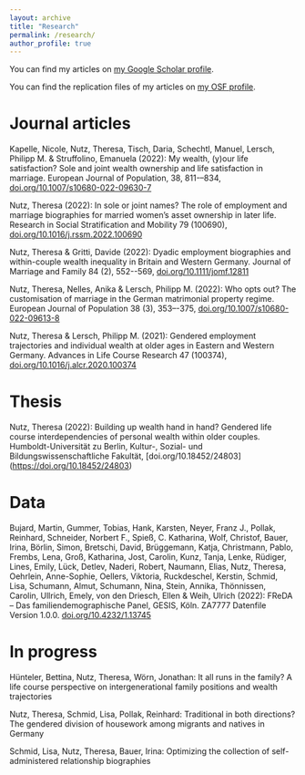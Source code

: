 ```yaml
---
layout: archive
title: "Research"
permalink: /research/
author_profile: true
---
```


You can find my articles on [my Google Scholar profile](https://scholar.google.de/citations?user=eSYb0E8AAAAJ).

You can find the replication files of my articles on [my OSF profile](https://osf.io/bvrt6).  

Journal articles
======

Kapelle, Nicole, Nutz, Theresa, Tisch, Daria, Schechtl, Manuel, Lersch, Philipp M. & Struffolino, Emanuela (2022): My wealth, (y)our life satisfaction? Sole and joint wealth ownership and life satisfaction in marriage. European Journal of Population, 38, 811-–834, [doi.org/10.1007/s10680-022-09630-7](https://doi.org/10.1007/s10680-022-09630-7) 

Nutz, Theresa (2022): In sole or joint names? The role of employment and marriage biographies for married women’s asset ownership in later life. Research in Social Stratification and Mobility 79 (100690), [doi.org/10.1016/j.rssm.2022.100690](https://doi.org/10.1016/j.rssm.2022.100690)

Nutz, Theresa & Gritti, Davide (2022): Dyadic employment biographies and within-couple wealth inequality in Britain and Western Germany. Journal of Marriage and Family 84 (2), 552--569, [doi.org/10.1111/jomf.12811](https://doi.org/10.1111/jomf.12811)

Nutz, Theresa, Nelles, Anika & Lersch, Philipp M. (2022): Who opts out? The customisation of marriage in the German matrimonial property regime. European Journal of Population 38 (3), 353–-375, [doi.org/10.1007/s10680-022-09613-8](https://doi.org/10.1007/s10680-022-09613-8)

Nutz, Theresa & Lersch, Philipp M. (2021): Gendered employment trajectories and individual wealth at older ages in Eastern and Western Germany. Advances in Life Course Research 47 (100374), [doi.org/10.1016/j.alcr.2020.100374](https://doi.org/10.1016/j.alcr.2020.100374)


Thesis
======
Nutz, Theresa (2022): Building up wealth hand in hand? Gendered life course interdependencies of personal wealth within older couples. Humboldt-Universität zu Berlin, Kultur-, Sozial- und Bildungswissenschaftliche Fakultät, [doi.org/10.18452/24803] (https://doi.org/10.18452/24803)


Data
======

Bujard, Martin, Gummer, Tobias, Hank, Karsten, Neyer, Franz J., Pollak, Reinhard, Schneider, Norbert F., Spieß, C. Katharina, Wolf, Christof, Bauer, Irina, Börlin, Simon, Bretschi, David, Brüggemann, Katja, Christmann, Pablo, Frembs, Lena, Groß, Katharina, Jost, Carolin, Kunz, Tanja, Lenke, Rüdiger, Lines, Emily, Lück, Detlev, Naderi, Robert, Naumann, Elias, Nutz, Theresa, Oehrlein, Anne-Sophie, Oellers, Viktoria, Ruckdeschel, Kerstin, Schmid, Lisa, Schumann, Almut, Schumann, Nina, Stein, Annika, Thönnissen, Carolin, Ullrich, Emely, von den Driesch, Ellen & Weih, Ulrich (2022): FReDA – Das familiendemographische Panel, GESIS, Köln. ZA7777 Datenfile Version 1.0.0. [doi.org/10.4232/1.13745](https://doi.org/10.4232/1.13745)


In progress
======

Hünteler, Bettina, Nutz, Theresa, Wörn, Jonathan: It all runs in the family? A life course perspective on intergenerational family positions and wealth trajectories

Nutz, Theresa, Schmid, Lisa, Pollak, Reinhard: Traditional in both directions? The gendered division of housework among migrants and natives in Germany

Schmid, Lisa, Nutz, Theresa, Bauer, Irina: Optimizing the collection of self-administered relationship biographies